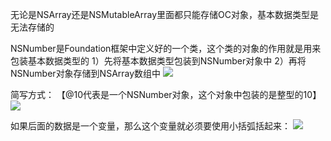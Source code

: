 无论是NSArray还是NSMutableArray里面都只能存储OC对象，基本数据类型是无法存储的

NSNumber是Foundation框架中定义好的一个类，这个类的对象的作用就是用来包装基本数据类型的
1）先将基本数据类型包装到NSNumber对象中
2）再将NSNumber对象存储到NSArray数组中
![](https://tva1.sinaimg.cn/large/0081Kckwly1gly5bbtua2j308v04tdhg.jpg)

简写方式：
【@10代表是一个NSNumber对象，这个对象中包装的是整型的10】
![](https://tva1.sinaimg.cn/large/0081Kckwly1gly5bj7seij306i02rmxu.jpg)

如果后面的数据是一个变量，那么这个变量就必须要使用小括弧括起来：
![](https://tva1.sinaimg.cn/large/0081Kckwly1gly5bph0vzj304z02074e.jpg)